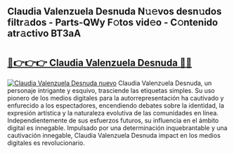 ## Claudia Valenzuela Desnuda N𝚞𝚎vos desn𝚞dos filtr𝚊dos - Parts-QWy F𝚘tos vid𝚎o - C𝚘ntenido atr𝚊ctivo BT3aA

# <h2><a href="http://mb5qnf.tromn.icu/?c=Claudia+Valenzuela+Desnuda">🔗👉👉👉 Claudia Valenzuela Desnuda 🔗🔗</a></h2>

[![Claudia Valenzuela Desnuda nuevo](https://i.imgur.com/pEAQMta.gif)](http://mb5qnf.tromn.icu/?c=Claudia+Valenzuela+Desnuda)
Claudia Valenzuela Desnuda, un personaje intrigante y esquivo, trasciende las etiquetas simples. Su uso pionero de los medios digitales para la autorrepresentación ha cautivado y enfurecido a los espectadores, encendiendo debates sobre la identidad, la expresión artística y la naturaleza evolutiva de las comunidades en línea. Independientemente de sus esfuerzos futuros, su influencia en el ámbito digital es innegable. Impulsado por una determinación inquebrantable y una cautivación innegable, Claudia Valenzuela Desnuda impact en los medios digitales es revolucionario.
